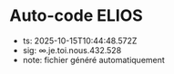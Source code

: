 # Auto-code ELIOS
- ts: 2025-10-15T10:44:48.572Z
- sig: ∞.je.toi.nous.432.528
- note: fichier généré automatiquement